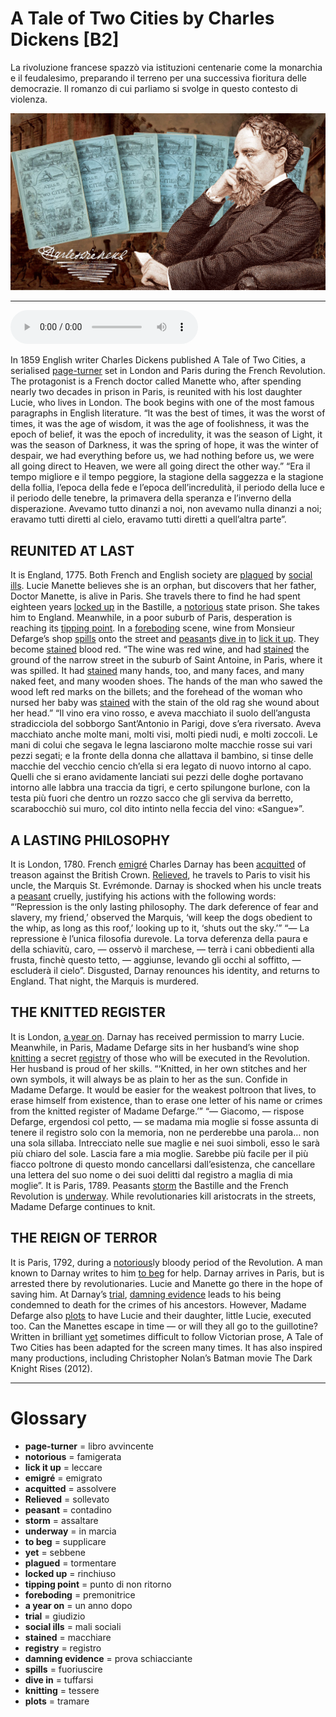 # A Tale of Two Cities by Charles Dickens   [B2]

La rivoluzione francese spazzò via istituzioni centenarie come la monarchia e il feudalesimo, preparando il terreno per una successiva fioritura delle democrazie. Il romanzo di cui parliamo si svolge in questo contesto di violenza.

![](A%20Tale%20of%20Two%20Cities%20by%20Charles%20Dickens.jpg)

--------------

<div>
<audio controls autoplay>
    <source src="https:/raw.githubusercontent.com/dartie/knowledge-base/main/English/SpeakUp/2023-10/A%20Tale%20of%20Two%20Cities%20by%20Charles%20Dickens.mp3" type="audio/mpeg">
</audio>
</div>


In 1859 English writer Charles Dickens published A Tale of Two Cities, a serialised [page-turner](## "libro avvincente") set in London and Paris during the French Revolution. The protagonist is a French doctor called Manette who, after spending nearly two decades in prison in Paris, is reunited with his lost daughter Lucie, who lives in London. The book begins with one of the most famous paragraphs in English literature.
“It was the best of times, it was the worst of times, it was the age of wisdom, it was the age of foolishness, it was the epoch of belief, it was the epoch of incredulity, it was the season of Light, it was the season of Darkness, it was the spring of hope, it was the winter of despair, we had everything before us, we had nothing before us, we were all going direct to Heaven, we were all going direct the other way.”
“Era il tempo migliore e il tempo peggiore, la stagione della saggezza e la stagione della follia, l’epoca della fede e l’epoca dell’incredulità, il periodo della luce e il periodo delle tenebre, la primavera della speranza e l’inverno della disperazione. Avevamo tutto dinanzi a noi, non avevamo nulla dinanzi a noi; eravamo tutti diretti al cielo, eravamo tutti diretti a quell’altra parte”.
 

## REUNITED AT LAST
It is England, 1775. Both French and English society are [plagued](## "tormentare") by [social ills](## "mali sociali"). Lucie Manette believes she is an orphan, but discovers that her father, Doctor Manette, is alive in Paris. She travels there to find he had spent eighteen years [locked up](## "rinchiuso") in the Bastille, a [notorious](## "famigerata") state prison. She takes him to England.
Meanwhile, in a poor suburb of Paris, desperation is reaching its [tipping point](## "punto di non ritorno"). In a [foreboding](## "premonitrice") scene, wine from Monsieur Defarge’s shop [spills](## "fuoriuscire") onto the street and [peasant](## "contadino")s [dive in](## "tuffarsi") to [lick it up](## "leccare"). They become [stained](## "macchiare") blood red.
“The wine was red wine, and had [stained](## "macchiare") the ground of the narrow street in the suburb of Saint Antoine, in Paris, where it was spilled. It had [stained](## "macchiare") many hands, too, and many faces, and many naked feet, and many wooden shoes. The hands of the man who sawed the wood left red marks on the billets; and the forehead of the woman who nursed her baby was [stained](## "macchiare") with the stain of the old rag she wound about her head.”
“Il vino era vino rosso, e aveva macchiato il suolo dell’angusta stradicciola del sobborgo Sant’Antonio in Parigi, dove s’era riversato. Aveva macchiato anche molte mani, molti visi, molti piedi nudi, e molti zoccoli. Le mani di colui che segava le legna lasciarono molte macchie rosse sui vari pezzi segati; e la fronte della donna che allattava il bambino, si tinse delle macchie del vecchio cencio ch’ella si era legato di nuovo intorno al capo. Quelli che si erano avidamente lanciati sui pezzi delle doghe portavano intorno alle labbra una traccia da tigri, e certo spilungone burlone, con la testa più fuori che dentro un rozzo sacco che gli serviva da berretto, scarabocchiò sui muro, col dito intinto nella feccia del vino: «Sangue»”.

## A LASTING PHILOSOPHY
It is London, 1780. French [emigré](## "emigrato") Charles Darnay has been [acquitted](## "assolvere") of treason against the British Crown. [Relieved](## "sollevato"), he travels to Paris to visit his uncle, the Marquis St. Evrémonde. Darnay is shocked when his uncle treats a [peasant](## "contadino") cruelly, justifying his actions with the following words:
“‘Repression is the only lasting philosophy. The dark deference of fear and slavery, my friend,’ observed the Marquis, ‘will keep the dogs obedient to the whip, as long as this roof,’ looking up to it, ‘shuts out the sky.’”
“— La repressione è l’unica filosofia durevole. La torva deferenza della paura e della schiavitù, caro, — osservò il marchese, — terrà i cani obbedienti alla frusta, finchè questo tetto, — aggiunse, levando gli occhi al soffitto, — escluderà il cielo”.
Disgusted, Darnay renounces his identity, and returns to England. That night, the Marquis is murdered.

## THE KNITTED REGISTER
It is London, [a year on](## "un anno dopo"). Darnay has received permission to marry Lucie. Meanwhile, in Paris, Madame Defarge sits in her husband’s wine shop [knitting](## "tessere") a secret [registry](## "registro") of those who will be executed in the Revolution. Her husband is proud of her skills.
“‘Knitted, in her own stitches and her own symbols, it will always be as plain to her as the sun. Confide in Madame Defarge. It would be easier for the weakest poltroon that lives, to erase himself from existence, than to erase one letter of his name or crimes from the knitted register of Madame Defarge.’”
“— Giacomo, — rispose Defarge, ergendosi col petto, — se madama mia moglie si fosse assunta di tenere il registro solo con la memoria, non ne perderebbe una parola… non una sola sillaba. Intrecciato nelle sue maglie e nei suoi simboli, esso le sarà più chiaro del sole. Lascia fare a mia moglie. Sarebbe più facile per il più fiacco poltrone di questo mondo cancellarsi dall’esistenza, che cancellare una lettera del suo nome o dei suoi delitti dal registro a maglia di mia moglie”.
It is Paris, 1789. Peasants [storm](## "assaltare") the Bastille and the French Revolution is [underway](## "in marcia"). While revolutionaries kill aristocrats in the streets, Madame Defarge continues to knit.

## THE REIGN OF TERROR
It is Paris, 1792, during a [notorious](## "famigerata")ly bloody period of the Revolution. A man known to Darnay writes to him [to beg](## "supplicare") for help. Darnay arrives in Paris, but is arrested there by revolutionaries. Lucie and Manette go there in the hope of saving him. At Darnay’s [trial](## "giudizio"), [damning evidence](## "prova schiacciante") leads to his being condemned to death for the crimes of his ancestors. However, Madame Defarge also [plots](## "tramare") to have Lucie and their daughter, little Lucie, executed too. Can the Manettes escape in time — or will they all go to the guillotine?
Written in brilliant [yet](## "sebbene") sometimes difficult to follow Victorian prose, A Tale of Two Cities has been adapted for the screen many times. It has also inspired many productions, including Christopher Nolan’s Batman movie The Dark Knight Rises (2012).

--------------

<div style = "display:block; clear:both; page-break-after:always;"></div>

# Glossary
* **page-turner** = libro avvincente
* **notorious** = famigerata
* **lick it up** = leccare
* **emigré** = emigrato
* **acquitted** = assolvere
* **Relieved** = sollevato
* **peasant** = contadino
* **storm** = assaltare
* **underway** = in marcia
* **to beg** = supplicare
* **yet** = sebbene
* **plagued** = tormentare
* **locked up** = rinchiuso
* **tipping point** = punto di non ritorno
* **foreboding** = premonitrice
* **a year on** = un anno dopo
* **trial** = giudizio
* **social ills** = mali sociali
* **stained** = macchiare
* **registry** = registro
* **damning evidence** = prova schiacciante
* **spills** = fuoriuscire
* **dive in** = tuffarsi
* **knitting** = tessere
* **plots** = tramare
